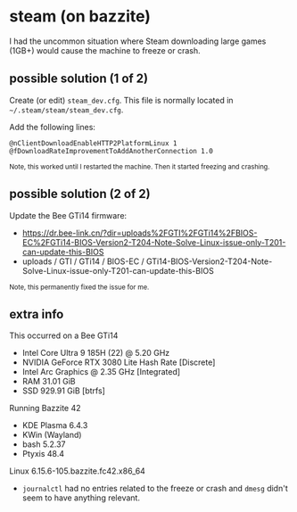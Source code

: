 # steam (on bazzite)

I had the uncommon situation where Steam downloading large games (1GB+) would cause the machine to freeze or crash.

## possible solution (1 of 2)

Create (or edit) `steam_dev.cfg`. This file is normally located in `~/.steam/steam/steam_dev.cfg`.

Add the following lines:
```
@nClientDownloadEnableHTTP2PlatformLinux 1
@fDownloadRateImprovementToAddAnotherConnection 1.0
```

<sub>Note, this worked until I restarted the machine. Then it started freezing and crashing.</sub>

## possible solution (2 of 2)

Update the Bee GTi14 firmware:
- https://dr.bee-link.cn/?dir=uploads%2FGTI%2FGTi14%2FBIOS-EC%2FGTi14-BIOS-Version2-T204-Note-Solve-Linux-issue-only-T201-can-update-this-BIOS
- uploads / GTI / GTi14 / BIOS-EC / GTi14-BIOS-Version2-T204-Note-Solve-Linux-issue-only-T201-can-update-this-BIOS

<sub>Note, this permanently fixed the issue for me.</sub>

## extra info

This occurred on a Bee GTi14
- Intel Core Ultra 9 185H (22) @ 5.20 GHz
- NVIDIA GeForce RTX 3080 Lite Hash Rate [Discrete]
- Intel Arc Graphics @ 2.35 GHz [Integrated]
- RAM 31.01 GiB
- SSD 929.91 GiB [btrfs]

Running Bazzite 42
- KDE Plasma 6.4.3
- KWin (Wayland)
- bash 5.2.37
- Ptyxis 48.4

Linux 6.15.6-105.bazzite.fc42.x86_64
- `journalctl` had no entries related to the freeze or crash and `dmesg` didn't seem to have anything relevant.
